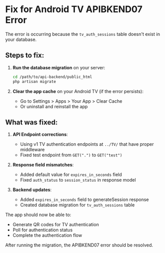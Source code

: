 # Fix for Android TV APIBKEND07 Error

The error is occurring because the `tv_auth_sessions` table doesn't exist in your database. 

## Steps to fix:

1. **Run the database migration** on your server:
   ```bash
   cd /path/to/api-backend/public_html
   php artisan migrate
   ```

2. **Clear the app cache** on your Android TV (if the error persists):
   - Go to Settings > Apps > Your App > Clear Cache
   - Or uninstall and reinstall the app

## What was fixed:

1. **API Endpoint corrections**:
   - Using v1 TV authentication endpoints at `../TV/` that have proper middleware
   - Fixed test endpoint from `GET(".")` to `GET("test")`

2. **Response field mismatches**:
   - Added default value for `expires_in_seconds` field
   - Fixed `auth_status` to `session_status` in response model

3. **Backend updates**:
   - Added `expires_in_seconds` field to generateSession response
   - Created database migration for `tv_auth_sessions` table

The app should now be able to:
- Generate QR codes for TV authentication
- Poll for authentication status
- Complete the authentication flow

After running the migration, the APIBKEND07 error should be resolved.